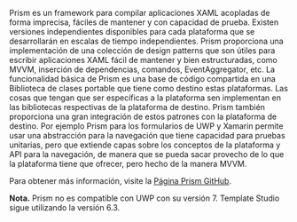 ﻿Prism es un framework para compilar aplicaciones XAML acopladas de forma imprecisa, fáciles de mantener y con capacidad de prueba. Existen versiones independientes disponibles para cada plataforma que se desarrollarán en escalas de tiempo independientes. Prism proporciona una implementación de una colección de design patterns que son útiles para escribir aplicaciones XAML fácil de mantener y bien estructuradas, como MVVM, inserción de dependencias, comandos, EventAggregator, etc. La funcionalidad básica de Prism es una base de código compartida en una Biblioteca de clases portable que tiene como destino estas plataformas. Las cosas que tengan que ser específicas a la plataforma sen implementan en las bibliotecas respectivas de la plataforma de destino. Prism también proporciona una gran integración de estos patrones con la plataforma de destino. Por ejemplo Prism para los formularios de UWP y Xamarin permite usar una abstracción para la navegación que tiene capacidad para pruebas unitarias, pero que extiende capas sobre los conceptos de la plataforma y API para la navegación, de manera que se pueda sacar provecho de lo que la plataforma tiene que ofrecer, pero hecho de la manera MVVM.

Para obtener más información, visite la [Página Prism GitHub](https://github.com/PrismLibrary/Prism).

**Nota.** Prism no es compatible con UWP con su versión 7. Template Studio sigue utilizando la versión 6.3.

